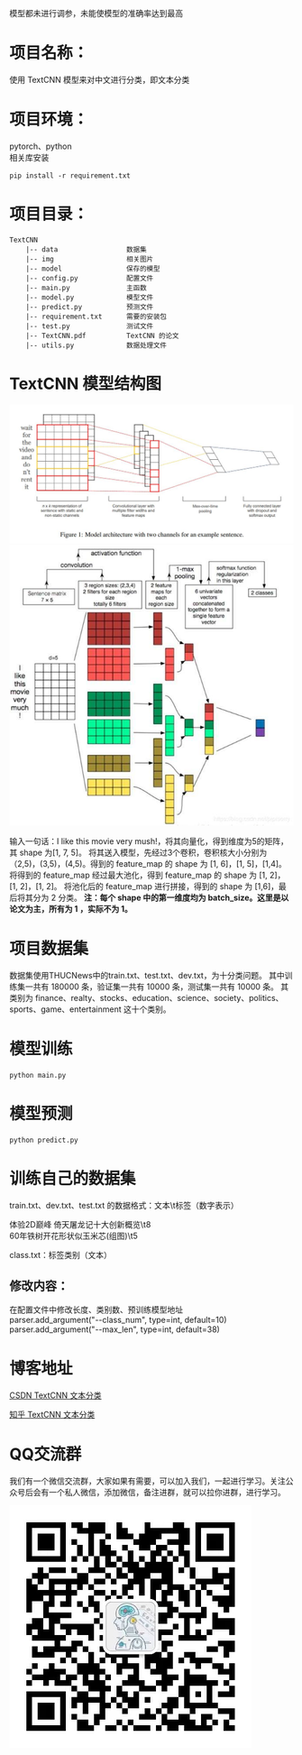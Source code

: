 模型都未进行调参，未能使模型的准确率达到最高
# 项目名称：
使用 TextCNN 模型来对中文进行分类，即文本分类

# 项目环境：
pytorch、python   
相关库安装
```
pip install -r requirement.txt
```

# 项目目录：
```
TextCNN         
    |-- data                 数据集   
    |-- img                  相关图片            
    |-- model                保存的模型               
    |-- config.py            配置文件                                 
    |-- main.py              主函数                      
    |-- model.py             模型文件                     
    |-- predict.py           预测文件                         
    |-- requirement.txt      需要的安装包        
    |-- test.py              测试文件        
    |-- TextCNN.pdf          TextCNN 的论文        
    |-- utils.py             数据处理文件        
```

# TextCNN 模型结构图
![TextCNN 论文中模型](img/模型原型图.jpg)
![TextCNN 简化后模型](img/模型简化图.jpg)

输入一句话：I like this movie very mush!，将其向量化，得到维度为5的矩阵，其 shape 为[1, 7, 5]。
将其送入模型，先经过3个卷积，卷积核大小分别为（2,5)，(3,5)，(4,5)。得到的 feature_map 的 shape 为 [1, 6]，[1, 5]，[1,4]。
将得到的 feature_map 经过最大池化，得到 feature_map 的 shape 为 [1, 2]，[1, 2]，[1, 2]。
将池化后的 feature_map 进行拼接，得到的 shape 为 [1,6]，最后将其分为 2 分类。
**注：每个 shape 中的第一维度均为 batch_size。这里是以论文为主，所有为 1 ，实际不为 1。**

# 项目数据集
数据集使用THUCNews中的train.txt、test.txt、dev.txt，为十分类问题。
其中训练集一共有 180000 条，验证集一共有 10000 条，测试集一共有 10000 条。
其类别为 finance、realty、stocks、education、science、society、politics、sports、game、entertainment 这十个类别。


# 模型训练
`python main.py`

# 模型预测
`python predict.py`

# 训练自己的数据集
train.txt、dev.txt、test.txt 的数据格式：文本\t标签（数字表示）

体验2D巅峰 倚天屠龙记十大创新概览\t8   
60年铁树开花形状似玉米芯(组图)\t5    

class.txt：标签类别（文本）

## 修改内容：
在配置文件中修改长度、类别数、预训练模型地址    
parser.add_argument("--class_num", type=int, default=10)   
parser.add_argument("--max_len", type=int, default=38)

# 博客地址
[CSDN TextCNN 文本分类](https://blog.csdn.net/qq_48764574/article/details/125757595)

[知乎 TextCNN 文本分类](https://zhuanlan.zhihu.com/p/641806406)

# QQ交流群
我们有一个微信交流群，大家如果有需要，可以加入我们，一起进行学习。关注公众号后会有一个私人微信，添加微信，备注进群，就可以拉你进群，进行学习。

![公众号](img/公众号.jpg)   

